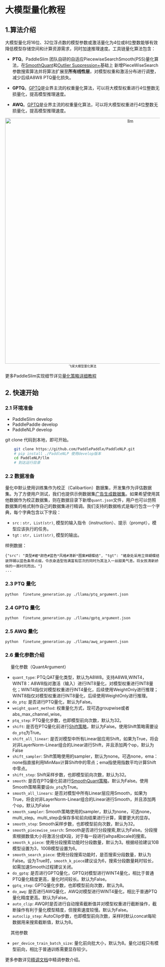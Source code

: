 # 大模型量化教程

## 1.算法介绍

大模型量化将16位、32位浮点数的模型参数或激活量化为4位或8位整数能够有效降低模型存储空间和计算资源需求，同时加速推理速度。工具链量化算法包含：
- **PTQ**。PaddleSlim 团队自研的自适应PiecewiseSearchSmooth(PSS)量化算法，在[SmoothQuant](https://arxiv.org/abs/2211.10438)和[Outlier Suppression+](https://arxiv.org/abs/2304.09145)基础上
新增PieceWiseSearch参数搜索算法并将算法扩展至**所有线性层**，对模型权重和激活分布进行调整，减少后续A8W8 PTQ量化损失。


- **GPTQ**。[GPTQ](https://arxiv.org/abs/2210.17323)是业界主流的权重量化算法，可以将大模型权重进行4位整数无损量化，提高模型推理速度。

- **AWQ**。[GPTQ](https://arxiv.org/abs/2306.00978)是业界主流的权重量化算法，可以将大模型权重进行4位整数无损量化，提高模型推理速度。

<div align="center">
    <img width="800" alt="llm" src="https://github.com/PaddlePaddle/PaddleNLP/assets/63761690/fe8f941b-4b35-48ca-814f-96533d7e24ce">
</div>
<div align="center">
    <font size ="1">
    飞桨大模型量化算法
     </font>
</div>

更多PaddleSlim实现细节详见[量化策略详细教程](https://github.com/PaddlePaddle/PaddleSlim/blob/develop/docs/zh_cn/tutorials/quant/advanced_quantization.md)



## 2. 快速开始

### 2.1 环境准备

- PaddleSlim develop
- PaddlePaddle develop
- PaddleNLP  develop

git clone 代码到本地，即可开始。

```bash
    git clone https://github.com/PaddlePaddle/PaddleNLP.git
    # pip install ./PaddleNLP 使用develop版本
    cd PaddleNLP/llm
    # 到达运行目录
```

### 2.2 数据准备

量化中默认使用训练集作为校正（Calibartion）数据集，开发集作为评估数据集。为了方便用户测试，我们也提供示例数据集[广告生成数据集](https://bj.bcebos.com/paddlenlp/datasets/examples/AdvertiseGen.tar.gz)。如果希望使用其他数据作为校正数据集，则在数据目录下新增`quant.json`文件，用户也可以仿照数据集的格式制作自己的数据集进行精调。我们支持的数据格式是每行包含一个字典，每个字典包含以下字段：

- `src` : `str, List(str)`, 模型的输入指令（instruction）、提示（prompt），模型应该执行的任务。
- `tgt` : `str, List(str)`, 模型的输出。

样例数据：
```
{"src": "类型#裙*颜色#蓝色*风格#清新*图案#蝴蝶结", "tgt": "裙身处采用立体蝴蝶结装饰辅以蓝色条带点缀，令衣身造型饱满富有层次的同时为其注入一丝甜美气息。将女孩清新娇俏的一面衬托而出。"}
...
```


### 2.3 PTQ 量化

```
python  finetune_generation.py ./llama/ptq_argument.json
```

### 2.4 GPTQ 量化

```
python  finetune_generation.py ./llama/gptq_argument.json
```

### 2.5 AWQ 量化

```
python  finetune_generation.py ./llama/awq_argument.json
```

### 2.6 量化参数介绍

<summary>&emsp; 量化参数（QuantArgument）</summary><div>

- `quant_type`: PTQ,QAT量化类型，默认为A8W8。支持A8W8,WINT4，WINT8：A8W8指对激活（输入）进行INT8量化，对模型权重进行INT8量化；WINT4指仅对模型权重进行INT4量化，后续使用WeightOnly进行推理；WINT8指仅对模型权重进行INT8量化，后续使用WeightOnly进行推理。
- `do_ptq`: 是否进行PTQ量化，默认为False。
- `weight_quant_method`: 权重量化方式，现可选groupwise或者abs_max_channel_wise。
- `ptq_step`: PTQ量化步数，也即模型前向次数，默认为32。
- `shift`: 是否在PTQ量化前进行[Shift策略](https://arxiv.org/abs/2304.09145)，默认为False。使用Shift策略需要设`do_ptq`为True。
- `shift_all_linear`: 是否对模型中所有Linear层应用Shift，如果为True，将会对非LayerNorm-Linear组合的Linear进行Shift，并且添加两个op，默认为False
- `shift_sampler`: Shift策略使用的sampler，默认为none。可选none，ema：none指直接利用MinMax计算Shift中的零点；ema指使用指数平均计算Shift中零点。
- `shift_step`: Shift采样步数，也即模型前向次数，默认为32。
- `smooth`: 是否在PTQ量化前进行[SmoothQuant策略](https://arxiv.org/abs/2211.10438)，默认为False。使用Smooth策略需要设`do_ptq`为True。
- `smooth_all_linears`: 是否对模型中所有Linear层应用Smooth，如果为True，将会对非LayerNorm-Linear组合的Linear进行Smooth，并且添加两个op，默认为False
- `smooth_sampler`: Smooth策略使用的sampler，默认为none，可选none，multi_step。multi_step会保存多轮前向结果进行计算，需要更大的显存。
- `smooth_step`: Smooth采样步数，也即模型前向次数，默认为32。
- `smooth_piecewise_search`: Smooth是否进行分段搜索,默认为False。分段搜索根据数值大小将激活分成K段，对于每一段进行alhpa和scale的搜索。
- `smooth_k_piece`: 使用分段搜索功能时分段数量，默认为3。根据经验建议10B模型设置为3，100B模型设置为6。
- `smooth_search_piece`: 使用分段搜索功能时，是否搜索分段数量，默认为False。设为True时，`smooth_k_piece`建议设为6，搜索分段数量耗时较长，如需加速Smooth过程建议关闭。
- `do_gptq`: 是否进行GPTQ量化，GPTQ对模型进行WINT4量化，相比于普通PTQ量化精度更高，量化时间较长。默认为False。
- `gptq_step`: GPTQ量化步数，也即模型前向次数，默认为8。
- `do_awq`: 是否进行AWQ量化，AWQ对模型进行WINT4量化，相比于普通PTQ量化精度更高。默认为False。
- `auto_clip`: AWQ时是否进行自动搜索截断值并对模型权重进行截断操作，截断操作有利于量化模型精度，但搜索速度较慢。默认为False。
- `autoclip_step`: AutoClip步数，也即模型前向次数，采样时默认concat每轮数据用来搜索截断值，默认为8。


</div>


<summary>&emsp; 其他参数</summary><div>

- `per_device_train_batch_size`: 量化前向批大小，默认为8。量化过程只有模型前向，相比于普通训练需要显存较少。

更多参数详见[精调文档](./finetune.md)中精调参数介绍。

</div>
